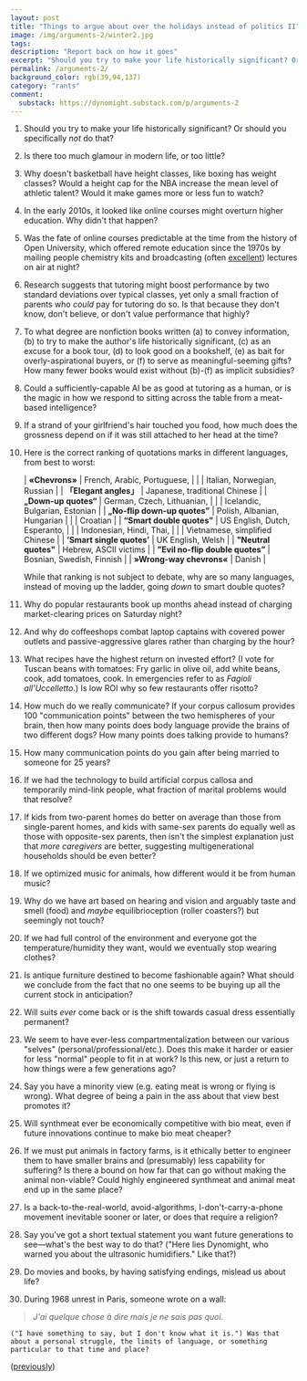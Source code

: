 ```yaml
---
layout: post
title: "Things to argue about over the holidays instead of politics II"
image: /img/arguments-2/winter2.jpg
tags: 
description: "Report back on how it goes"
excerpt: "Should you try to make your life historically significant? Or should you specifically not do that? Is there too much glamour in modern life, or too little? Why doesn't basketball have height classes, like boxing has weight classes? Would a height cap for the NBA increase the mean level of athletic talent? Would it make things more or less interesting to watch?"
permalink: /arguments-2/
background_color: rgb(39,94,137)
category: "rants"
comment:
  substack: https://dynomight.substack.com/p/arguments-2
---
```


1. Should you try to make your life historically significant? Or should you specifically *not* do that?

2. Is there too much glamour in modern life, or too little?

3. Why doesn't basketball have height classes, like boxing has weight classes? Would a height cap for the NBA increase the mean level of athletic talent? Would it make games more or less fun to watch?

4. In the early 2010s, it looked like online courses might overturn higher education. Why didn't that happen?

5. Was the fate of online courses predictable at the time from the history of Open University, which offered remote education since the 1970s by mailing people chemistry kits and broadcasting (often [excellent](https://www.youtube.com/watch?v=IkmFgNUWA4A)) lectures on air at night?

6. Research suggests that tutoring might boost performance by two standard deviations over typical classes, yet only a small fraction of parents who *could* pay for tutoring do so. Is that because they don't know, don't believe, or don't value performance that highly?

7. To what degree are nonfiction books written (a) to convey information, (b) to try to make the author's life historically significant, (c) as an excuse for a book tour, (d) to look good on a bookshelf, (e) as bait for overly-aspirational buyers, or (f) to serve as meaningful-seeming gifts? How many fewer books would exist without (b)-(f) as implicit subsidies?

8. Could a sufficiently-capable AI be as good at tutoring as a human, or is the magic in how we respond to sitting across the table from a meat-based intelligence?

9. If a strand of your girlfriend's hair touched you food, how much does the grossness depend on if it was still attached to her head at the time?

10. Here is the correct ranking of quotations marks in different languages, from best to worst:
   
    | **«Chevrons»**                   | French, Arabic, Portuguese,   |
    |                                  | Italian, Norwegian, Russian   |
    | **「Elegant angles」**            | Japanese, traditional Chinese |
    | **„Down-up quotes“**             | German, Czech, Lithuanian,     |
    |                                  | Icelandic, Bulgarian, Estonian |
    | **„No-flip down-up quotes”**     | Polish, Albanian, Hungarian |
    |                                  | Croatian           |
    | **“Smart double quotes”**        | US English, Dutch, Esperanto, |
    |                                  | Indonesian, Hindi, Thai, |
    |                                  | Vietnamese, simplified Chinese |
    | **‘Smart single quotes’**        | UK English, Welsh |
	  | **\"Neutral quotes\"**           | Hebrew, ASCII victims |
	  | **”Evil no-flip double quotes”** | Bosnian, Swedish, Finnish |
	  | **»Wrong-way chevrons«**         | Danish |

    While that ranking is not subject to debate, why are so many languages, instead of moving up the ladder, going *down* to smart double quotes?

11.  Why do popular restaurants book up months ahead instead of charging market-clearing prices on Saturday night?

12.  And why do coffeeshops combat laptop captains with covered power outlets and passive-aggressive glares rather than charging by the hour?

13.  What recipes have the highest return on invested effort? (I vote for Tuscan beans with tomatoes: Fry garlic in olive oil, add white beans, cook, add tomatoes, cook. In emergencies refer to as *Fagioli all’Uccelletto*.) Is low ROI why so few restaurants offer risotto?

14. How much do we really communicate? If your corpus callosum provides 100 "communication points" between the two hemispheres of your brain, then how many points does body language provide the brains of two different dogs? How many points does talking provide to humans?

15. How many communication points do you gain after being married to someone for 25 years?

16. If we had the technology to build artificial corpus callosa and temporarily mind-link people, what fraction of marital problems would that resolve?

17. If kids from two-parent homes do better on average than those from single-parent homes, and kids with same-sex parents do equally well as those with opposite-sex parents, then isn't the simplest explanation just that *more caregivers* are better, suggesting multigenerational households should be even better?

18. If we optimized music for animals, how different would it be from human music?

19. Why do we have art based on hearing and vision and arguably taste and smell (food) and *maybe* equilibrioception (roller coasters?) but seemingly not touch?

20. If we had full control of the environment and everyone got the temperature/humidity they want, would we eventually stop wearing clothes?

21. Is antique furniture destined to become fashionable again? What should we conclude from the fact that no one seems to be buying up all the current stock in anticipation?

22. Will suits *ever* come back or is the shift towards casual dress essentially permanent?

23. We seem to have ever-less compartmentalization between our various "selves" (personal/professional/etc.). Does this make it harder or easier for less "normal" people to fit in at work? Is this new, or just a return to how things were a few generations ago?

24. Say you have a minority view (e.g. eating meat is wrong or flying is wrong). What degree of being a pain in the ass about that view best promotes it?

25. Will synthmeat ever be economically competitive with bio meat, even if future innovations continue to make bio meat cheaper?

26. If we must put animals in factory farms, is it ethically better to engineer them to have smaller brains and (presumably) less capability for suffering? Is there a bound on how far that can go without making the animal non-viable? Could highly engineered synthmeat and animal meat end up in the same place?

27. Is a back-to-the-real-world, avoid-algorithms, I-don't-carry-a-phone movement inevitable sooner or later, or does that require a religion?

28. Say you've got a short textual statement you want future generations to see—what's the best way to do that? ("Here lies Dynomight, who warned you about the ultrasonic humidifiers." Like that?)

29. Do movies and books, by having satisfying endings, mislead us about life?

30. During 1968 unrest in Paris, someone wrote on a wall:  
  > *J'ai quelque chose à dire mais je ne sais pas quoi*.

    ("I have something to say, but I don't know what it is.") Was that about a personal struggle, the limits of language, or something particular to that time and place?

([previously](/arguments/))